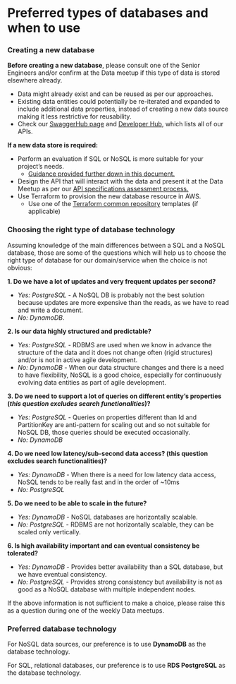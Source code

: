 # Preferred types of databases and when to use

### Creating a new database

**Before creating a new database**, please consult one of the Senior Engineers and/or confirm at the Data meetup if this type of data is stored elsewhere already.
- Data might already exist and can be reused as per our approaches.
- Existing data entities could potentially be re-iterated and expanded to include additional data properties, instead of creating a new data source making it less restrictive for reusability.
- Check our [SwaggerHub page](https://app.swaggerhub.com/organizations/Hackney) and [Developer Hub](https://developer-api.hackney.gov.uk/), which lists all of our APIs.

**If a new data store is required:**
- Perform an evaluation if SQL or NoSQL is more suitable for your project’s needs.
    - [Guidance provided further down in this document.](#choosing-the-right-type-of-database-technology)
- Design the API that will interact with the data and present it at the Data Meetup as per our [API specifications assessment process.](https://playbook.hackney.gov.uk/api-specifications/assessment_process/)
- Use Terraform to provision the new database resource in AWS.
    - Use one of the [Terraform common repository](https://github.com/LBHackney-IT/aws-hackney-common-terraform) templates (if applicable)


### Choosing the right type of database technology
Assuming knowledge of the main differences between a SQL and a NoSQL database, those are some of the questions which will help us to choose the right type of database for our domain/service when the choice is not obvious:

**1. Do we have a lot of updates and very frequent updates per second?**
- *Yes: PostgreSQL* - A NoSQL DB is probably not the best solution because updates are more expensive than the reads, as we have to read and write a document.
- *No: DynamoDB*.

**2. Is our data highly structured and predictable?**
- *Yes: PostgreSQL* - RDBMS are used when we know in advance the structure of the data and it does not change often (rigid structures) and/or is not in active agile development.
- *No: DynamoDB* - When our data structure changes and there is a need to have flexibility, NoSQL is a good choice, especially for continuously evolving data entities as part of agile development.

**3. Do we need to support a lot of queries on different entity’s properties (*this question excludes search functionalities*)?**
- *Yes: PostgreSQL* -  Queries on properties different  than Id and PartitionKey are anti-pattern for scaling out and so not suitable for NoSQL DB, those queries should be executed occasionally.
- *No: DynamoDB*

**4. Do we need low latency/sub-second data access? (this question excludes search functionalities)?**
- *Yes: DynamoDB* - When there is a need for low latency data access, NoSQL tends to be really fast and in the order of ~10ms
- *No: PostgreSQL*

**5. Do we need to be able to scale in the future?**
- *Yes: DynamoDB* - NoSQL databases are horizontally scalable.
- *No: PostgreSQL* - RDBMS are not horizontally scalable, they can be scaled only vertically.

**6. Is high availability important and can eventual consistency be tolerated?**
- *Yes: DynamoDB* - Provides better availability than a SQL database, but we have eventual consistency.
- *No: PostgreSQL* - Provides strong consistency but availability is not as good as a NoSQL database with multiple independent nodes.

If the above information is not sufficient to make a choice, please raise this as a question during one of the weekly Data meetups.

### Preferred database technology

For NoSQL data sources, our preference is to use **DynamoDB** as the database technology.

For SQL, relational databases, our preference is to use **RDS PostgreSQL** as the database technology.

